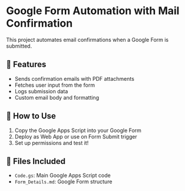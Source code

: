 # Google Form Automation with Mail Confirmation

This project automates email confirmations when a Google Form is submitted.

## 📌 Features
- Sends confirmation emails with PDF attachments
- Fetches user input from the form
- Logs submission data
- Custom email body and formatting

## 🚀 How to Use
1. Copy the Google Apps Script into your Google Form
2. Deploy as Web App or use on Form Submit trigger
3. Set up permissions and test it!

## 📁 Files Included
- `Code.gs`: Main Google Apps Script code
- `Form_Details.md`: Google Form structure
